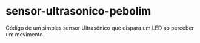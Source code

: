 # sensor-ultrasonico-pebolim
Código de um simples sensor Ultrasônico que dispara um LED ao perceber um movimento.
